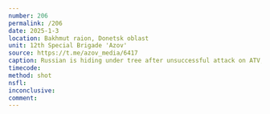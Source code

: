 ```yaml
---
number: 206
permalink: /206
date: 2025-1-3
location: Bakhmut raion, Donetsk oblast
unit: 12th Special Brigade 'Azov'
source: https://t.me/azov_media/6417
caption: Russian is hiding under tree after unsuccessful attack on ATV, receives drone dropped grenade, it explodes near his head. Is seen shooting himself later on
timecode: 
method: shot
nsfl: 
inconclusive: 
comment: 
---
```

<script async src="https://telegram.org/js/telegram-widget.js?22" data-telegram-post="azov_media/6417" data-width="100%" data-userpic="false"></script>